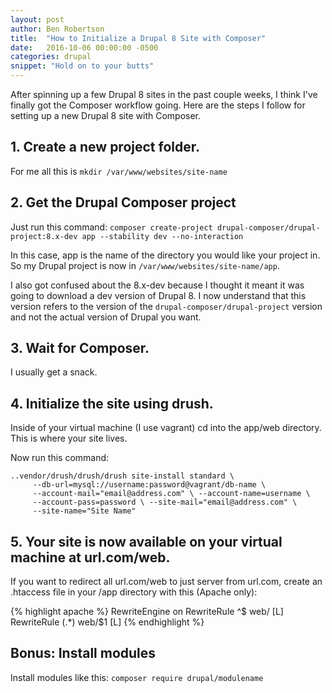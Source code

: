 ```yaml
---
layout: post
author: Ben Robertson
title:  "How to Initialize a Drupal 8 Site with Composer"
date:   2016-10-06 00:00:00 -0500
categories: drupal
snippet: "Hold on to your butts"
---
```


After spinning up a few Drupal 8 sites in the past couple weeks, I think I've finally got the Composer workflow going. Here are the steps I follow for setting up a new Drupal 8 site with Composer.

## 1. Create a new project folder.

For me all this is `mkdir /var/www/websites/site-name`

## 2. Get the Drupal Composer project

Just run this command: `composer create-project drupal-composer/drupal-project:8.x-dev app --stability dev --no-interaction`

In this case, app is the name of the directory you would like your project in. So my Drupal project is now in `/var/www/websites/site-name/app`.

I also got confused about the 8.x-dev because I thought it meant it was going to download a dev version of Drupal 8. I now understand that this version refers to the version of the `drupal-composer/drupal-project` version and not the actual version of Drupal you want.

## 3. Wait for Composer.

I usually get a snack.

## 4. Initialize the site using drush.

Inside of your virtual machine (I use vagrant) cd into the app/web directory. This is where your site lives.

Now run this command:

```
..vendor/drush/drush/drush site-install standard \
     --db-url=mysql://username:password@vagrant/db-name \
     --account-mail="email@address.com" \ --account-name=username \
     --account-pass=password \ --site-mail="email@address.com" \
     --site-name="Site Name"
```

## 5. Your site is now available on your virtual machine at url.com/web.

If you want to redirect all url.com/web to just server from url.com, create an .htaccess file in your /app directory with this (Apache only):


{% highlight apache %}
<ifmodule Rewrite>
RewriteEngine on
RewriteRule ^$ web/ [L]
RewriteRule (.*) web/$1 [L]
</ifmodule>
{% endhighlight %}

## Bonus: Install modules

Install modules like this: `composer require drupal/modulename`
